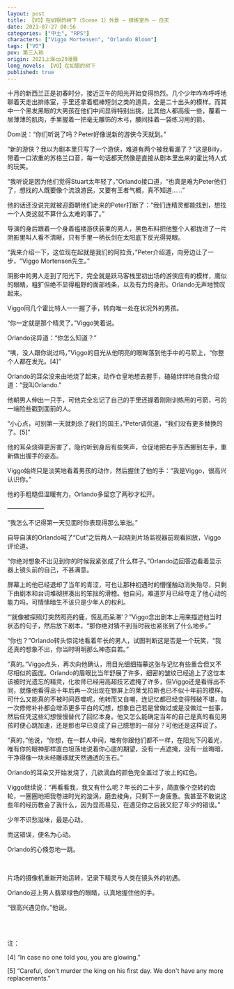 ```yaml
---
layout: post
title: 【VO】在如银的树下（Scene 1）外景 — 排练室外 — 白天
date: 2021-07-27 00:56
categories: ["中土", "RPS"]
characters: ["Viggo Mortensen", "Orlando Bloom"]
tags: ["VO"]
pov: 第三人称
origin: 2021上海cp29漫展
long_novels: 【VO】在如银的树下
published: true
---
```


十月的新西兰正是初春时分，接近正午的阳光开始变得热烈。几个少年咋咋呼呼地聊着天走出排练室，手里还拿着棍棒短剑之类的道具，全是二十出头的模样。而其中一个黑发黑眼的大男孩在他们中间显得特别出挑，比其他人都高瘦一些，覆着一层薄薄的肌肉，手里握着一把毫无雕饰的木弓，腰间挂着一袋练习用的箭。

Dom说：“你们听说了吗？Peter好像说新的游侠今天就到。”

“新的游侠？我以为剧本里只写了一个游侠，难道有两个被我看漏了？”这是Billy，带着一口浓重的苏格兰口音，每一句话都天然像是直接从剧本里出来的霍比特人式的玩笑。

“我听说是因为他们觉得Stuart太年轻了，”Orlando接口道，“也真是难为Peter他们了，想找的人既要像个流浪游民，又要有王者气概，真不知道……”

他的话还没说完就被迎面朝他们走来的Peter打断了：“我们连精灵都能找到，想找一个人类这就不算什么太难的事了。”

导演的身后跟着一个身着褴褛游侠装束的男人，黑色布料把他整个人都拢进了一片阴影里叫人看不清晰，只有手里一柄长剑在太阳底下反光得晃眼。

“我来介绍一下，这位现在起就是我们的阿拉贡，”Peter介绍道，向旁边让了一步，“Viggo Mortensen先生。”

阴影中的男人走到了阳光下，完全就是跃马客栈里初出场的游侠应有的模样，鹰似的眼睛，粗犷但绝不显得粗野的面部线条，以及有力的身形。Orlando无声地赞叹起来。

Viggo同几个霍比特人一一握了手，转向唯一处在状况外的男孩。

“你一定就是那个精灵了。”Viggo笑着说。

Orlando诧异道：“你怎么知道？”

“咦，没人跟你说过吗，”Viggo的目光从他明亮的眼眸落到他手中的弓箭上，“你整个人都在发光。[4]”

Orlando的耳朵没来由地烧了起来，动作仓皇地想去握手，磕磕绊绊地自我介绍道：“我叫Orlando.”

他朝男人伸出一只手，可他完全忘记了自己的手里还握着刚刚训练用的弓箭，弓的一端险些戳到面前的人。

“小心点，可别第一天就刺杀了我们的国王，”Peter调侃道，“我们没有更多替换的了。[5]”

他的耳朵烧得更厉害了，隐约听到身后有些笑声，仓促地把右手东西挪到左手，重新做出握手的姿态。

Viggo始终只是淡笑地看着男孩的动作，然后握住了他的手：“我是Viggo，很高兴认识你。”

他的手粗糙但温暖有力，Orlando多留恋了两秒才松开。

——————

“我怎么不记得第一天见面时你表现得那么笨拙。”

自导自演的Orlando喊了“Cut”之后两人一起绕到片场监视器前观看回放，Viggo评论道。

“你绝对想象不出见到你的时候我紧张成了什么样子。”Orlando边回答边看着显示器上镜头前的自己，不甚满意。

屏幕上的他已经退却了当年的青涩，可也让那种初遇时的懵懂触动消失殆尽，只剩下由剧本和台词堆砌拼凑出的笨拙的滑稽。他自问，难道岁月已经夺走了他心动的能力吗，可情愫暗生不该只是少年人的权利。

“‘就像被探照灯突然照亮的鹿，慌乱而呆滞’？”Viggo念出剧本上用来描述他当时状态的句子，然后放下剧本，“那你绝对猜不到当时我也紧张到了什么地步。”

“你也？”Orlando转头惊诧地看着年长的男人，试图判断这是否是一个玩笑，“我还真的想象不出，你当时明明那么神态自若。”

“真的。”Viggo点头，再次向他确认，用目光细细描摹这张与记忆有些重合但又不尽相似的面庞。Orlando的眉眼比当年舒展了许多，细密的皱纹已经追上了这位本该被时光遗忘的精灵，化妆师已经用高超技艺遮掩了许多，但Viggo还是看得出不同，就像他看得出十年后再一次出现在银屏上的莱戈拉斯也已不似十年前的模样。可什么又能真的不被时间吞噬呢，他转而又自嘲，连记忆都已经变得残破不堪，每一次修修补补都会增添更多平白的幻想，想象自己若是曾做过或是没做过一些事，然后任凭这些幻想慢慢替代了回忆本身。他又怎么能确定当年的自己是真的看见男孩时便心跳加速，还是那也早已变成了自己臆想的一部分？可他还是这样说了。

“真的，”他说，“你想，在一群人中间，唯有你跟他们都不一样，在阳光下闪着光，唯有你的眼神那样直白坦荡地说着你心底的期望，没有一点遮掩，没有一丝晦暗，干净得像一块未经雕琢就天然通透的玉石。”

Orlando的耳朵又开始发烧了，几欲滴血的颜色完全盖过了妆上的红色。

Viggo继续说：“再看看我，我又有什么呢？年长的二十岁，简直像个空转的齿轮，一圈圈地把我卷进时光的漩涡，磨去棱角，只剩下一身疲惫。我甚至不敢说这些年的经历教会了我什么，因为显而易见，在遇见你之后我又犯了年少的错误。”

少年不识愁滋味，最是心动。

而这错误，便名为心动。

Orlando的心倏忽地一跳。

<br>

片场的摄像机重新开始运转，记录下精灵与人类在镜头外的初遇。

Orlando迎上男人翡翠绿色的眼睛，认真地握住他的手。

“很高兴遇见你。”他说。

<br><br>

注：

[4] “In case no one told you, you are glowing.”

[5] “Careful, don't murder the king on his first day. We don't have any more replacements.”
